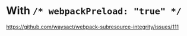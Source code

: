 # With `/* webpackPreload: "true" */`

https://github.com/waysact/webpack-subresource-integrity/issues/111
